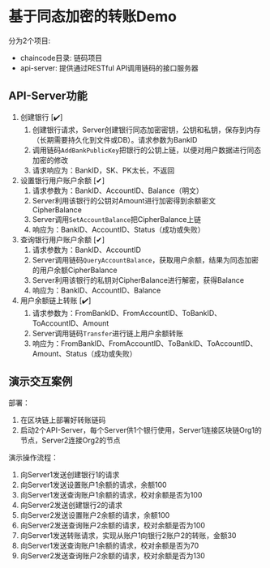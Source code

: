 基于同态加密的转账Demo
============

分为2个项目:
- chaincode目录: 链码项目
- api-server: 提供通过RESTful API调用链码的接口服务器


## API-Server功能

1. 创建银行 [✔️]
    1. 创建银行请求，Server创建银行同态加密密钥，公钥和私钥，保存到内存（长期需要持久化到文件或DB）。请求参数为BankID
    2. 调用链码`AddBankPublicKey`把银行的公钥上链，以便对用户数据进行同态加密的修改
    3. 请求响应为：BankID，SK、PK太长，不返回
2. 设置银行用户账户余额 [✔]
    1. 请求参数为：BankID、AccountID、Balance（明文）
    2. Server利用该银行的公钥对Amount进行加密得到余额密文CipherBalance
    3. Server调用`SetAccountBalance`把CipherBalance上链
    4. 响应为：BankID、AccountID、Status（成功或失败）
3. 查询银行用户账户余额 [✔]
    1. 请求参数为：BankID、AccountID
    2. Server调用链码`QueryAccountBalance`，获取用户余额，结果为同态加密的用户余额CipherBalance
    3. Server利用该银行的私钥对CipherBalance进行解密，获得Balance
    4. 响应为：BankID、AccountID、Balance
4. 用户余额链上转账 [✔️]
    1. 请求参数为：FromBankID、FromAccountID、ToBankID、ToAccountID、Amount
    2. Server调用链码`Transfer`进行链上用户余额转账
    3. 响应为：FromBankID、FromAccountID、ToBankID、ToAccountID、Amount、Status（成功或失败）

## 演示交互案例

部署：
1. 在区块链上部署好转账链码
2. 启动2个API-Server，每个Server供1个银行使用，Server1连接区块链Org1的节点，Server2连接Org2的节点

演示操作流程：
1. 向Server1发送创建银行1的请求
2. 向Server1发送设置账户1余额的请求，余额100
3. 向Server1发送查询账户1余额的请求，校对余额是否为100
3. 向Server2发送创建银行2的请求
4. 向Server2发送设置账户2余额的请求，余额100
3. 向Server2发送查询账户2余额的请求，校对余额是否为100
1. 向Server1发送转账请求，实现从账户1向银行2账户2的转账，金额30
1. 向Server1发送查询账户1余额的请求，校对余额是否为70
1. 向Server2发送查询账户2余额的请求，校对余额是否为130